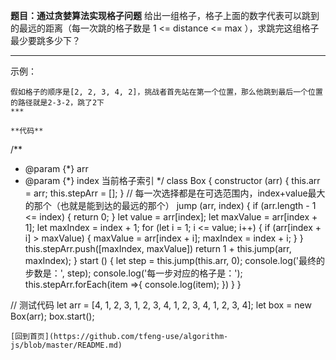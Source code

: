 **题目：通过贪婪算法实现格子问题** 
给出一组格子，格子上面的数字代表可以跳到的最远的距离（每一次跳的格子数是 1 <= distance <= max ），求跳完这组格子最少要跳多少下？
***
示例：
```
假如格子的顺序是[2, 2, 3, 4, 2]，挑战者首先站在第一个位置，那么他跳到最后一个位置的路径就是2-3-2，跳了2下
***

**代码**
```
/**
 * @param {*} arr 
 * @param {*} index 当前格子索引
 */
 class Box {
   constructor (arr) {
    this.arr = arr;
    this.stepArr = [];
   }
   // 每一次选择都是在可选范围内，index+value最大的那个（也就是能到达的最远的那个）
   jump (arr, index) {
    if (arr.length - 1 <= index) {
      return 0;
    }
    let value = arr[index];
    let maxValue = arr[index + 1];
    let maxIndex = index + 1;
    for (let i = 1; i <= value; i++) {
      if (arr[index + i] > maxValue) {
        maxValue = arr[index + i];
        maxIndex = index + i;
      }
    }
    this.stepArr.push([maxIndex, maxValue])
    return 1 + this.jump(arr, maxIndex);
  }
  start () {
    let step = this.jump(this.arr, 0);
    console.log('最终的步数是：', step);
    console.log('每一步对应的格子是：');
    this.stepArr.forEach(item =>{
      console.log(item);
    })
  }
 }

// 测试代码
let arr = [4, 1, 2, 3, 1, 2, 3, 4, 1, 2, 3, 4, 1, 2, 3, 4];
let box = new Box(arr);
box.start();
```
[回到首页](https://github.com/tfeng-use/algorithm-js/blob/master/README.md)
